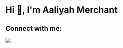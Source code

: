 # Hi 👋, I'm Aaliyah Merchant

## Connect with me:
[![](https://img.shields.io/badge/linkedin-%230077B5.svg?style=for-the-badge&logo=linkedin)](www.linkedin.com/in/aaliyahmerchant)



<!--
**mer-aliy/mer-aliy** is a ✨ _special_ ✨ repository because its `README.md` (this file) appears on your GitHub profile.

Here are some ideas to get you started:

- 🔭 I’m currently working on ...
- 🌱 I’m currently learning ...
- 👯 I’m looking to collaborate on ...
- 🤔 I’m looking for help with ...
- 💬 Ask me about ...
- 📫 How to reach me: ...
- 😄 Pronouns: ...
- ⚡ Fun fact: ...
-->
